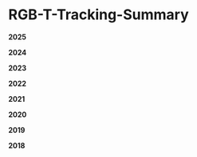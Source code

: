 # RGB-T-Tracking-Summary

**2025**

**2024**

**2023**

**2022**

**2021**

**2020**

**2019**


**2018**
